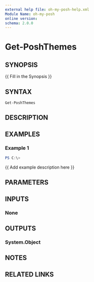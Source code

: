 ```yaml
---
external help file: oh-my-posh-help.xml
Module Name: oh-my-posh
online version:
schema: 2.0.0
---
```


# Get-PoshThemes

## SYNOPSIS
{{ Fill in the Synopsis }}

## SYNTAX

```
Get-PoshThemes
```

## DESCRIPTION


## EXAMPLES

### Example 1
```powershell
PS C:\> 
```

{{ Add example description here }}

## PARAMETERS

## INPUTS

### None

## OUTPUTS

### System.Object
## NOTES

## RELATED LINKS
